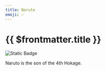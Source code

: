```yaml
---
title: Naruto
emoji: ✅
---
```


<script setup>
import Blur from '@components/Blur.vue'
import BlurryImage from '@components/BlurryImage.vue'
</script>

# {{ $frontmatter.title }}

![Static Badge](https://img.shields.io/badge/Rank-GOAT-blue)

<Blur>
Naruto is the son of the 4th Hokage.
</Blur>


<BlurryImage srcUrl="./assets/naruto-579.jpg" alt="naruto cover" />